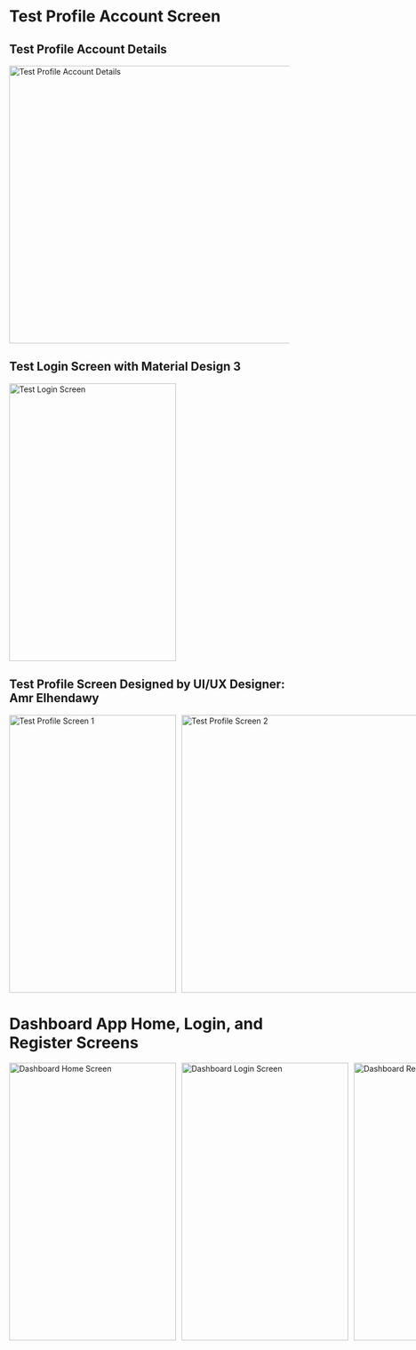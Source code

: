 # Test Profile Account Screen
  
   
## Test Profile Account Details
<img src="https://github.com/AmrNasserSaad/Test_ProfileAccountDetails_Compose/assets/105106529/69091817-e072-4dcb-b1ff-6cb0a4ef81e2" alt="Test Profile Account Details" width="800" height="500" />
 
## Test Login Screen with Material Design 3
<img src="https://github.com/AmrNasserSaad/Test_ProfileAccountDetails_Compose/assets/105106529/a4006be0-cc57-4f89-a2c6-32cc16aefe26" alt="Test Login Screen" width="300" height="500" />

## Test Profile Screen Designed by UI/UX Designer: Amr Elhendawy
<div style="display: flex; flex-direction: row;">
    <img src="https://github.com/AmrNasserSaad/Test_ProfileAccountDetails_Compose/assets/105106529/78aec1ac-983c-4188-8124-d918fc7a89b7" alt="Test Profile Screen 1" width="300" height="500" style="margin-right: 10px;" />
    <img src="https://github.com/AmrNasserSaad/Test_ProfileAccountDetails_Compose/assets/105106529/3ec7e596-3cf2-4606-8df3-e4bb7ca55619" alt="Test Profile Screen 2" width="600" height="500" />
</div>

# Dashboard App Home, Login, and Register Screens
<div style="display: flex; flex-direction: row;">
    <img src="https://github.com/AmrNasserSaad/Test_ProfileAccountDetails_Compose/assets/105106529/09c2143c-3c6e-40d3-8994-3c4c3254f8ef" alt="Dashboard Home Screen" width="300" height="500" style="margin-right: 10px;" />
    <img src="https://github.com/AmrNasserSaad/Test_ProfileAccountDetails_Compose/assets/105106529/fa4c65b5-ab4d-4c84-8d02-5eafd2b6c434" alt="Dashboard Login Screen" width="300" height="500" style="margin-right: 10px;" />
    <img src="https://github.com/AmrNasserSaad/Test_ProfileAccountDetails_Compose/assets/105106529/d94a6875-c103-498e-9901-a39dc99e6fd5" alt="Dashboard Register Screen" width="300" height="500" />
</div>

